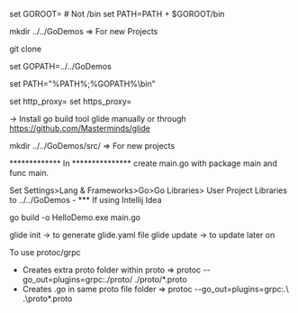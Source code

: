 
set GOROOT=<Go Installation> # Not /bin
set PATH=PATH + $GOROOT/bin

mkdir ../../GoDemos => For new Projects

git clone 

set GOPATH=../../GoDemos

set PATH="%PATH%;%GOPATH%\bin"

set http_proxy=<if needed>
set https_proxy=<if needed>

-> Install go build tool glide manually or through https://github.com/Masterminds/glide

mkdir  ../../GoDemos/src/<project Name> => For new projects

************* In <project Name> ***************
create main.go with package main and func main.

Set Settings>Lang & Frameworks>Go>Go Libraries> User Project Libraries to ../../GoDemos - *** If using Intellij Idea

go build -o HelloDemo.exe main.go

glide init -> to generate glide.yaml file
glide update -> to update later on

To use protoc/grpc
- Creates extra proto folder within proto => protoc --go_out=plugins=grpc:./proto/ ./proto/*.proto
- Creates .go in same proto file folder => protoc --go_out=plugins=grpc:.\ .\proto\*.proto